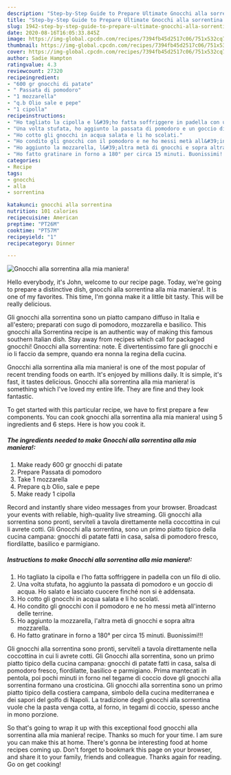 ```yaml
---
description: "Step-by-Step Guide to Prepare Ultimate Gnocchi alla sorrentina alla mia maniera!"
title: "Step-by-Step Guide to Prepare Ultimate Gnocchi alla sorrentina alla mia maniera!"
slug: 1942-step-by-step-guide-to-prepare-ultimate-gnocchi-alla-sorrentina-alla-mia-maniera
date: 2020-08-16T16:05:33.845Z
image: https://img-global.cpcdn.com/recipes/7394fb45d2517c06/751x532cq70/gnocchi-alla-sorrentina-alla-mia-maniera-recipe-main-photo.jpg
thumbnail: https://img-global.cpcdn.com/recipes/7394fb45d2517c06/751x532cq70/gnocchi-alla-sorrentina-alla-mia-maniera-recipe-main-photo.jpg
cover: https://img-global.cpcdn.com/recipes/7394fb45d2517c06/751x532cq70/gnocchi-alla-sorrentina-alla-mia-maniera-recipe-main-photo.jpg
author: Sadie Hampton
ratingvalue: 4.3
reviewcount: 27320
recipeingredient:
- "600 gr gnocchi di patate"
- " Passata di pomodoro"
- "1 mozzarella"
- "q.b Olio sale e pepe"
- "1 cipolla"
recipeinstructions:
- "Ho tagliato la cipolla e l&#39;ho fatta soffriggere in padella con un filo di olio."
- "Una volta stufata, ho aggiunto la passata di pomodoro e un goccio di acqua. Ho salato e lasciato cuocere finché non si è addensata."
- "Ho cotto gli gnocchi in acqua salata e li ho scolati."
- "Ho condito gli gnocchi con il pomodoro e ne ho messi metà all&#39;interno delle terrine."
- "Ho aggiunto la mozzarella, l&#39;altra metà di gnocchi e sopra altra mozzarella."
- "Ho fatto gratinare in forno a 180° per circa 15 minuti. Buonissimi!!!"
categories:
- Recipe
tags:
- gnocchi
- alla
- sorrentina

katakunci: gnocchi alla sorrentina 
nutrition: 101 calories
recipecuisine: American
preptime: "PT26M"
cooktime: "PT57M"
recipeyield: "1"
recipecategory: Dinner

---
```



![Gnocchi alla sorrentina alla mia maniera!](https://img-global.cpcdn.com/recipes/7394fb45d2517c06/751x532cq70/gnocchi-alla-sorrentina-alla-mia-maniera-recipe-main-photo.jpg)

Hello everybody, it's John, welcome to our recipe page. Today, we're going to prepare a distinctive dish, gnocchi alla sorrentina alla mia maniera!. It is one of my favorites. This time, I'm gonna make it a little bit tasty. This will be really delicious.

Gli gnocchi alla sorrentina sono un piatto campano diffuso in Italia e all&#39;estero; preparati con sugo di pomodoro, mozzarella e basilico. This gnocchi alla Sorrentina recipe is an authentic way of making this famous southern Italian dish. Stay away from recipes which call for packaged gnocchi! Gnocchi alla sorrentina: note. È divertentissimo fare gli gnocchi e io li faccio da sempre, quando era nonna la regina della cucina.

Gnocchi alla sorrentina alla mia maniera! is one of the most popular of recent trending foods on earth. It's enjoyed by millions daily. It is simple, it's fast, it tastes delicious. Gnocchi alla sorrentina alla mia maniera! is something which I've loved my entire life. They are fine and they look fantastic.


To get started with this particular recipe, we have to first prepare a few components. You can cook gnocchi alla sorrentina alla mia maniera! using 5 ingredients and 6 steps. Here is how you cook it.

<!--inarticleads1-->

##### The ingredients needed to make Gnocchi alla sorrentina alla mia maniera!:

1. Make ready 600 gr gnocchi di patate
1. Prepare  Passata di pomodoro
1. Take 1 mozzarella
1. Prepare q.b Olio, sale e pepe
1. Make ready 1 cipolla


Record and instantly share video messages from your browser. Broadcast your events with reliable, high-quality live streaming. Gli gnocchi alla sorrentina sono pronti, serviteli a tavola direttamente nella coccottina in cui li avrete cotti. Gli Gnocchi alla sorrentina, sono un primo piatto tipico della cucina campana: gnocchi di patate fatti in casa, salsa di pomodoro fresco, fiordilatte, basilico e parmigiano. 

<!--inarticleads2-->

##### Instructions to make Gnocchi alla sorrentina alla mia maniera!:

1. Ho tagliato la cipolla e l&#39;ho fatta soffriggere in padella con un filo di olio.
1. Una volta stufata, ho aggiunto la passata di pomodoro e un goccio di acqua. Ho salato e lasciato cuocere finché non si è addensata.
1. Ho cotto gli gnocchi in acqua salata e li ho scolati.
1. Ho condito gli gnocchi con il pomodoro e ne ho messi metà all&#39;interno delle terrine.
1. Ho aggiunto la mozzarella, l&#39;altra metà di gnocchi e sopra altra mozzarella.
1. Ho fatto gratinare in forno a 180° per circa 15 minuti. Buonissimi!!!


Gli gnocchi alla sorrentina sono pronti, serviteli a tavola direttamente nella coccottina in cui li avrete cotti. Gli Gnocchi alla sorrentina, sono un primo piatto tipico della cucina campana: gnocchi di patate fatti in casa, salsa di pomodoro fresco, fiordilatte, basilico e parmigiano. Prima mantecati in pentola, poi pochi minuti in forno nel tegame di coccio dove gli gnocchi alla sorrentina formano una crosticina. Gli gnocchi alla sorrentina sono un primo piatto tipico della costiera campana, simbolo della cucina mediterranea e dei sapori del golfo di Napoli. La tradizione degli gnocchi alla sorrentina vuole che la pasta venga cotta, al forno, in tegami di coccio, spesso anche in mono porzione. 

So that's going to wrap it up with this exceptional food gnocchi alla sorrentina alla mia maniera! recipe. Thanks so much for your time. I am sure you can make this at home. There's gonna be interesting food at home recipes coming up. Don't forget to bookmark this page on your browser, and share it to your family, friends and colleague. Thanks again for reading. Go on get cooking!
